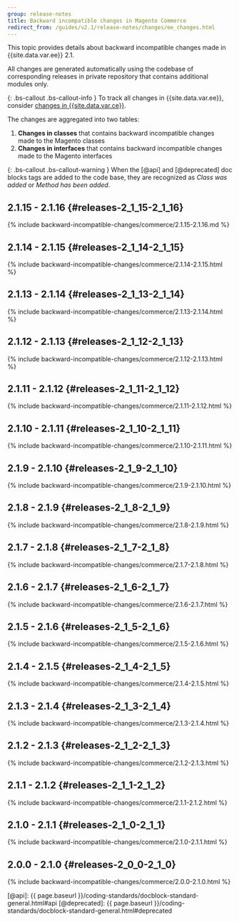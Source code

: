 ```yaml
---
group: release-notes
title: Backward incompatible changes in Magento Commerce
redirect_from: /guides/v2.1/release-notes/changes/ee_changes.html
---
```


This topic provides details about backward incompatible changes made in {{site.data.var.ee}} 2.1.

All changes are generated automatically using the codebase of corresponding releases in private repository that contains additional modules only.

{: .bs-callout .bs-callout-info }
To track all changes in {{site.data.var.ee}}, consider [changes in {{site.data.var.ce}}].

The changes are aggregated into two tables:

1. **Changes in classes** that contains backward incompatible changes made to the Magento classes
2. **Changes in interfaces** that contains backward incompatible changes made to the Magento interfaces

{: .bs-callout .bs-callout-warning }
When the [@api] and [@deprecated] doc blocks tags are added to the code base, they are recognized as _Class was added_ or _Method has been added_.

## 2.1.15 - 2.1.16    {#releases-2_1_15-2_1_16}

{% include backward-incompatible-changes/commerce/2.1.15-2.1.16.md %}

## 2.1.14 - 2.1.15    {#releases-2_1_14-2_1_15}

{% include backward-incompatible-changes/commerce/2.1.14-2.1.15.html %}

## 2.1.13 - 2.1.14    {#releases-2_1_13-2_1_14}

{% include backward-incompatible-changes/commerce/2.1.13-2.1.14.html %}

## 2.1.12 - 2.1.13    {#releases-2_1_12-2_1_13}

{% include backward-incompatible-changes/commerce/2.1.12-2.1.13.html %}

## 2.1.11 - 2.1.12    {#releases-2_1_11-2_1_12}

{% include backward-incompatible-changes/commerce/2.1.11-2.1.12.html %}

## 2.1.10 - 2.1.11    {#releases-2_1_10-2_1_11}

{% include backward-incompatible-changes/commerce/2.1.10-2.1.11.html %}

## 2.1.9 - 2.1.10    {#releases-2_1_9-2_1_10}

{% include backward-incompatible-changes/commerce/2.1.9-2.1.10.html %}

## 2.1.8 - 2.1.9    {#releases-2_1_8-2_1_9}

{% include backward-incompatible-changes/commerce/2.1.8-2.1.9.html %}

## 2.1.7 - 2.1.8 {#releases-2_1_7-2_1_8}

{% include backward-incompatible-changes/commerce/2.1.7-2.1.8.html %}

## 2.1.6 - 2.1.7 {#releases-2_1_6-2_1_7}

{% include backward-incompatible-changes/commerce/2.1.6-2.1.7.html %}

## 2.1.5 - 2.1.6 {#releases-2_1_5-2_1_6}

{% include backward-incompatible-changes/commerce/2.1.5-2.1.6.html %}

## 2.1.4 - 2.1.5 {#releases-2_1_4-2_1_5}

{% include backward-incompatible-changes/commerce/2.1.4-2.1.5.html %}

## 2.1.3 - 2.1.4 {#releases-2_1_3-2_1_4}

{% include backward-incompatible-changes/commerce/2.1.3-2.1.4.html %}

## 2.1.2 - 2.1.3 {#releases-2_1_2-2_1_3}

{% include backward-incompatible-changes/commerce/2.1.2-2.1.3.html %}

## 2.1.1 - 2.1.2 {#releases-2_1_1-2_1_2}

{% include backward-incompatible-changes/commerce/2.1.1-2.1.2.html %}

## 2.1.0 - 2.1.1 {#releases-2_1_0-2_1_1}

{% include backward-incompatible-changes/commerce/2.1.0-2.1.1.html %}

## 2.0.0 - 2.1.0 {#releases-2_0_0-2_1_0}

{% include backward-incompatible-changes/commerce/2.0.0-2.1.0.html %}

<!-- LINK DEFINITIONS -->

[changes in {{site.data.var.ce}}]: ./open-source.html
[@api]: {{ page.baseurl }}/coding-standards/docblock-standard-general.html#api
[@deprecated]: {{ page.baseurl }}/coding-standards/docblock-standard-general.html#deprecated

